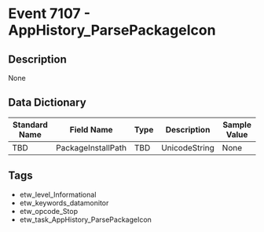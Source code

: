 # Event 7107 - AppHistory_ParsePackageIcon

## Description
None

## Data Dictionary
|Standard Name|Field Name|Type|Description|Sample Value|
|---|---|---|---|---|
|TBD|PackageInstallPath|TBD|UnicodeString|None|None|

## Tags
* etw_level_Informational
* etw_keywords_datamonitor
* etw_opcode_Stop
* etw_task_AppHistory_ParsePackageIcon